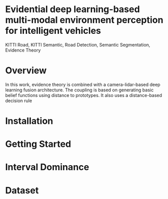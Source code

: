 # Evidential deep learning-based multi-modal environment perception for intelligent vehicles
KITTI Road, KITTI Semantic, Road Detection, Semantic Segmentation, Evidence Theory

# Overview 
In this work, evidence theory is combined with a camera-lidar-based deep learning fusion architecture. The coupling is based on generating basic belief functions using distance to prototypes. It also uses a distance-based decision rule

# Installation 

# Getting Started

# Interval Dominance

# Dataset
